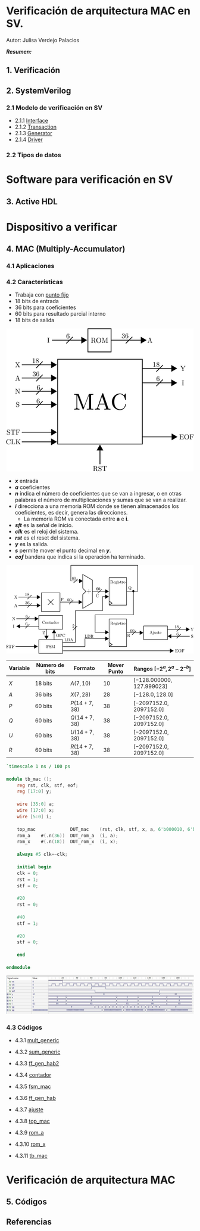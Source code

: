 # Verificación de arquitectura MAC en SV.
Autor: Julisa Verdejo Palacios



***Resumen:*** 





## 1. Verificación



##  2. SystemVerilog



### 2.1 Modelo de verificación en SV



- 2.1.1 [Interface](211_interface.md)
- 2.1.2 [Transaction](212_transaction.md)
- 2.1.3 [Generator](213_generator.md)
- 2.1.4 [Driver](214_driver.md)





### 2.2 Tipos de datos



# Software para verificación en SV



## 3. Active HDL

 











# Dispositivo a verificar



## 4. MAC (Multiply-Accumulator)



### 4.1 Aplicaciones

### 4.2 Características

* Trabaja con [punto fijo](fixed_point.md)
* 18 bits de entrada 
* 36 bits para coeficientes
* 60 bits para resultado parcial interno
* 18 bits de salida

![img](imagenes/mac.svg)

* ***x*** entrada
* ***a*** coeficientes
* ***n*** indica el número de coeficientes que se van a ingresar, o en otras palabras el número de multiplicaciones y sumas que se van a realizar.
* ***i*** direcciona a una memoria ROM donde se tienen almacenados los coeficientes, es decir, genera las direcciones.
  * La memoria ROM va conectada entre **a** e **i**.
* ***sft*** es la señal de inicio.
* ***clk*** es el reloj del sistema.
* ***rst*** es el reset del sistema.
* ***y*** es la salida.
* ***s*** permite mover el punto decimal en ***y***.
* ***eof*** bandera que indica si la operación ha terminado.







![img](imagenes/mac_bloques.svg)



| Variable | Número de bits | Formato      | Mover Punto | Rangos $[-2^{a}, 2^{a} - 2^{-b}]$ |
| -------- | -------------- | ------------ | ----------- | --------------------------------- |
| $X$      | $18$ bits      | $A(7,10)$    | $10$        | $[ -128.000000, 127.999023]$      |
| $A$      | $36$ bits      | $X(7,28)$    | $28$        | $[ -128.0, 128.0 ]$               |
| $P$      | $60$ bits      | $P(14+7,38)$ | $38$        | $[ -2097152.0, 2097152.0  ]$      |
| $Q$      | $60$ bits      | $Q(14+7,38)$ | $38$        | $[ -2097152.0, 2097152.0  ]$      |
| $U$      | $60$ bits      | $U(14+7,38)$ | $38$        | $[ -2097152.0, 2097152.0  ]$      |
| $R$      | $60$ bits      | $R(14+7,38)$ | $38$        | $[ -2097152.0, 2097152.0  ]$      |





```verilog
`timescale 1 ns / 100 ps

module tb_mac ();
	reg rst, clk, stf, eof;
	reg [17:0] y;
	
	wire [35:0] a;
	wire [17:0] x;	 
	wire [5:0] i;	
	
	top_mac             DUT_mac    (rst, clk, stf, x, a, 6'b000010, 6'b011100, eof, i, y);
	rom_a    #(.n(36))  DUT_rom_a  (i, a);
	rom_x	 #(.n(18))  DUT_rom_x  (i, x);
	
	always #5 clk=~clk;
	
	initial begin
	clk = 0;
	rst = 1;
	stf = 0;
	
	#20
	rst = 0;	
	
	#40
	stf = 1;
	
	#20
	stf = 0;
		
	end

endmodule

```



![img](imagenes/simulacion.png)



### 4.3 Códigos

- 4.3.1 [mult_generic](01_mult_generic.md)

- 4.3.2 [sum_generic](02_sum_generic.md)
- 4.3.3 [ff_gen_hab2](03_ff_gen_hab2.md)

- 4.3.4 [contador](04_contador.md)

- 4.3.5 [fsm_mac](05_fsm_mac.md)

- 4.3.6 [ff_gen_hab](06_ff_gen_hab.md)

- 4.3.7 [ajuste](07_ajuste.md)

- 4.3.8 [top_mac](08_top_mac.md)

- 4.3.9 [rom_a](09_rom_a.md)

- 4.3.10 [rom_x](10_rom_x.md)

- 4.3.11 [tb_mac](11_tb_mac.md)



# Verificación de arquitectura MAC



## 5. Códigos



## Referencias













